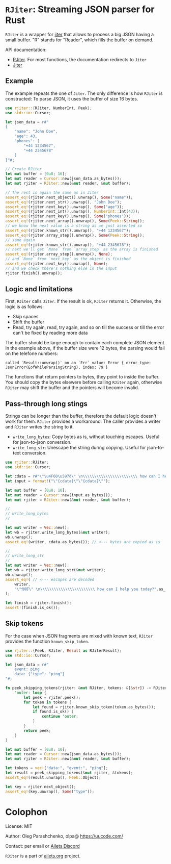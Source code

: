 # `RJiter`: Streaming JSON parser for Rust

`RJiter` is a wrapper for [jiter](https://crates.io/crates/jiter) that allows to process a big JSON having a small buffer. "R" stands for "Reader", which fills the buffer on demand.

API documentation:

- [RJiter](https://docs.rs/rjiter/latest/rjiter/). For most functions, the documentation redirects to `Jiter`
- [Jiter](https://docs.rs/jiter/latest/jiter/)


## Example

The example repeats the one of `Jiter`. The only difference is how `RJiter` is constructed: To parse JSON, it uses the buffer of size 16 bytes.

```rust
use rjiter::{RJiter, NumberInt, Peek};
use std::io::Cursor;

let json_data = r#"
{
    "name": "John Doe", 
    "age": 43,
    "phones": [
        "+44 1234567",
        "+44 2345678"
    ]
}"#;

// Create RJiter
let mut buffer = [0u8; 16];
let mut reader = Cursor::new(json_data.as_bytes());
let mut rjiter = RJiter::new(&mut reader, &mut buffer);

// The rest is again the same as in Jiter
assert_eq!(rjiter.next_object().unwrap(), Some("name"));
assert_eq!(rjiter.next_str().unwrap(), "John Doe");
assert_eq!(rjiter.next_key().unwrap(), Some("age"));
assert_eq!(rjiter.next_int().unwrap(), NumberInt::Int(43));
assert_eq!(rjiter.next_key().unwrap(), Some("phones"));
assert_eq!(rjiter.next_array().unwrap(), Some(Peek::String));
// we know the next value is a string as we just asserted so
assert_eq!(rjiter.known_str().unwrap(), "+44 1234567");
assert_eq!(rjiter.array_step().unwrap(), Some(Peek::String));
// same again
assert_eq!(rjiter.known_str().unwrap(), "+44 2345678");
// next we'll get `None` from `array_step` as the array is finished
assert_eq!(rjiter.array_step().unwrap(), None);
// and `None` from `next_key` as the object is finished
assert_eq!(rjiter.next_key().unwrap(), None);
// and we check there's nothing else in the input
rjiter.finish().unwrap();
```


## Logic and limitations

First, `RJiter` calls `Jiter`. If the result is ok, `RJiter` returns it. Otherwise, the logic is as follows:

- Skip spaces
- Shift the buffer
- Read, try again, read, try again, and so on till the success or till the error can't be fixed by reading more data

The buffer should be large enough to contain each complete JSON element. In the example above, if the buffer size were 12 bytes, the parsing would fail on the telefone numbers:

```text
called `Result::unwrap()` on an `Err` value: Error { error_type: JsonError(EofWhileParsingString), index: 79 }
```

The functions that return pointers to bytes, they point to inside the buffer. You should copy the bytes elsewere before calling `RJiter` again, otherwise `RJiter` may shift the buffer and the pointers will become invalid.



## Pass-through long stings

Strings can be longer than the buffer, therefore the default logic doesn't work for them. `RJiter` provides a workaround: The caller provides a writer and `RJiter` writes the string to it.

- `write_long_bytes`: Copy bytes as is, without touching escapes. Useful for json-to-json conversion.
- `write_long_str`: Unescape the string during copying. Useful for json-to-text conversion.

```rust
use rjiter::RJiter;
use std::io::Cursor;

let cdata = r#"\"\u4F60\u597d\" \n\\\\\\\\\\\\\\\\\\\\\\\\ how can I help you today?"#;
let input = format!("\"{cdata}\"\"{cdata}\"");

let mut buffer = [0u8; 10];
let mut reader = Cursor::new(input.as_bytes());
let mut rjiter = RJiter::new(&mut reader, &mut buffer);

//
// write_long_bytes
//

let mut writer = Vec::new();
let wb = rjiter.write_long_bytes(&mut writer);
wb.unwrap();
assert_eq!(writer, cdata.as_bytes()); // <--- bytes are copied as is

//
// write_long_str
//
let mut writer = Vec::new();
let wb = rjiter.write_long_str(&mut writer);
wb.unwrap();
assert_eq!( // <--- escapes are decoded
    writer,
    "\"你好\" \n\\\\\\\\\\\\\\\\\\\\\\\\ how can I help you today?".as_bytes()
);

let finish = rjiter.finish();
assert!(finish.is_ok());
```


## Skip tokens

For the case when JSON fragments are mixed with known text, `RJiter` provides the function `known_skip_token`.

```rust
use rjiter::{Peek, RJiter, Result as RJiterResult};
use std::io::Cursor;

let json_data = r#"
    event: ping
    data: {"type": "ping"}
"#;

fn peek_skipping_tokens(rjiter: &mut RJiter, tokens: &[&str]) -> RJiterResult<Peek> {
    'outer: loop {
        let peek = rjiter.peek();
        for token in tokens {
            let found = rjiter.known_skip_token(token.as_bytes());
            if found.is_ok() {
                continue 'outer;
            }
        }
        return peek;
    }
}

let mut buffer = [0u8; 10];
let mut reader = Cursor::new(json_data.as_bytes());
let mut rjiter = RJiter::new(&mut reader, &mut buffer);

let tokens = vec!["data:", "event:", "ping"];
let result = peek_skipping_tokens(&mut rjiter, &tokens);
assert_eq!(result.unwrap(), Peek::Object);

let key = rjiter.next_object();
assert_eq!(key.unwrap(), Some("type"));
```


# Colophon

License: MIT

Author: Oleg Parashchenko, olpa@ <https://uucode.com/>

Contact: per email or [Ailets Discord](https://discord.gg/HEBE3gv2)

`RJiter` is a part of [ailets.org](https://ailets.org) project.
